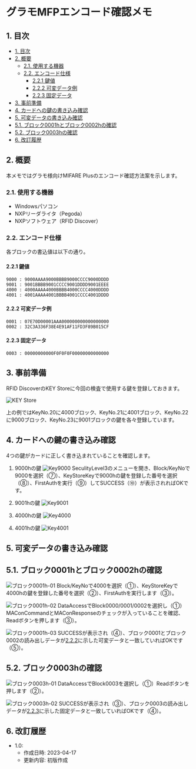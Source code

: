 <!-- omit in toc -->
# グラモMFPエンコード確認メモ

## 1. 目次
- [1. 目次](#1-目次)
- [2. 概要](#2-概要)
  - [2.1. 使用する機器](#21-使用する機器)
  - [2.2. エンコード仕様](#22-エンコード仕様)
    - [2.2.1 鍵値](#221-鍵値)
    - [2.2.2 可変データ例](#222-可変データ例)
    - [2.2.3 固定データ](#223-固定データ)
- [3. 事前準備](#3-事前準備)
- [4. カードへの鍵の書き込み確認](#4-カードへの鍵の書き込み確認)
- [5. 可変データの書き込み確認](#5-可変データの書き込み確認)
- [5.1. ブロック0001hとブロック0002hの確認](#51-ブロック0001hとブロック0002hの確認)
- [5.2. ブロック0003hの確認](#52-ブロック0003hの確認)
- [6. 改訂履歴](#6-改訂履歴)

## 2. 概要
本メモではグラモ様向けMIFARE Plusのエンコード確認方法案を示します。
### 2.1. 使用する機器
  - Windowsパソコン
  - NXPリーダライタ（Pegoda）
  - NXPソフトウェア（RFID Discover）
  
### 2.2. エンコード仕様
各ブロックの書込値は以下の通り。

#### 2.2.1 鍵値
```text
9000 : 9000AAAA9000BBBB9000CCCC9000DDDD
9001 : 9001BBBB9001CCCC9001DDDD9001EEEE
4000 : 4000AAAA4000BBBB4000CCCC4000DDDD
4001 : 4001AAAA4001BBBB4001CCCC4001DDDD
```

#### 2.2.2 可変データ例
```text
0001 : 07E70D00001AAA000000000000000000
0002 : 32C3A336F38E4E91AF11FD3F89B015CF
```

#### 2.2.3 固定データ
```text
0003 : 00000000000F0F0F0F00000000000000
```


## 3. 事前準備
RFID DiscoverのKEY Storeに今回の検査で使用する鍵を登録しておきます。

![KEY Store](./グラモMFP00.png)

上の例ではKeyNo.20に4000ブロック、KeyNo.21に4001ブロック、KeyNo.22に9000ブロック、KeyNo.23に9001ブロックの鍵を各々登録しています。

## 4. カードへの鍵の書き込み確認
4つの鍵がカードに正しく書き込まれていることを確認します。

1. 9000hの鍵
![Key9000](./グラモMFP_Key9000.png)
SeculityLevel3のメニューを開き、Block/KeyNoで9000を選択（⑦）、KeyStoreKeyで9000hの鍵を登録した番号を選択（⑧）、FirstAuthを実行（⑨）してSUCCESS（⑩）が表示されればOKです。

2. 9001hの鍵
![Key9001](./グラモMFP_Key9001.png)

3. 4000hの鍵
![Key4000](./グラモMFP_Key4000.png)

4. 4001hの鍵
![Key4001](./グラモMFP_Key4001.png)


## 5. 可変データの書き込み確認

## 5.1. ブロック0001hとブロック0002hの確認
![ブロック0001h-01](./グラモMFP08.png)
Block/KeyNoで4000を選択（①）、KeyStoreKeyで4000hの鍵を登録した番号を選択（②）、FirstAuthを実行します（③）。

![ブロック0001h-02](./グラモMFP09.png)
DataAccessでBlock0000/0001/0002を選択し（①）MAConCommandとMAConResponseのチェックが入っていることを確認、Readボタンを押します（③）。

![ブロック0001h-03](./グラモMFP10.png)
SUCCESSが表示され（④）、ブロック0001とブロック0002の読み出しデータが[2.2.2](#222-可変データ)に示した可変データと一致していればOKです（⑤）。

## 5.2. ブロック0003hの確認
![ブロック0003h-01](./グラモMFP11.png)
DataAccessでBlock0003を選択し（①）Readボタンを押します（②）。

![ブロック0003h-02](./グラモMFP12.png)
SUCCESSが表示され（③）、ブロック0003の読み出しデータが[2.2.3](#223-固定データ)に示した固定データと一致していればOKです（④）。


## 6. 改訂履歴
- 1.0:
  - 作成日時: 2023-04-17
  - 更新内容: 初版作成
